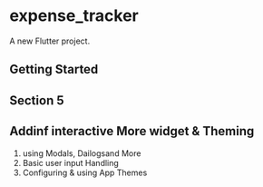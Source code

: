 # expense_tracker

A new Flutter project.

## Getting Started

## Section 5
## Addinf interactive More widget & Theming 

1) using Modals, Dailogsand More
2) Basic user input Handling
3) Configuring & using App Themes
